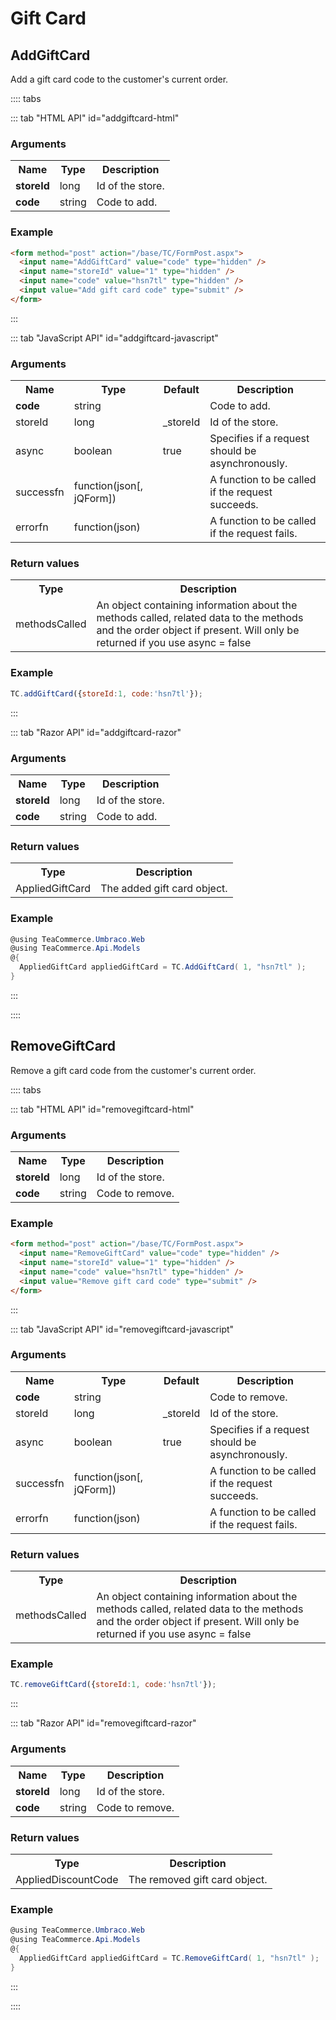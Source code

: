 # Gift Card

## AddGiftCard

Add a gift card code to the customer's current order.

:::: tabs 

::: tab "HTML API" id="addgiftcard-html"

### Arguments

<table>
	<tr>
		<th>Name</th>
		<th>Type</th>
		<th>Description</th>
	</tr>
	<tr>
		<td><strong>storeId</strong></td>
		<td>long</td>
		<td>Id of the store.</td>
	</tr>
	<tr>
		<td><strong>code</strong></td>
		<td>string</td>
		<td>Code to add.</td>
	</tr>
</table>

### Example

````html
<form method="post" action="/base/TC/FormPost.aspx">
  <input name="AddGiftCard" value="code" type="hidden" />
  <input name="storeId" value="1" type="hidden" />
  <input name="code" value="hsn7tl" type="hidden" />
  <input value="Add gift card code" type="submit" />
</form>
````

:::

::: tab "JavaScript API" id="addgiftcard-javascript"

### Arguments

<table>
	<tr>
		<th>Name</th>
		<th>Type</th>
		<th>Default</th>
		<th>Description</th>
	</tr>
	<tr>
		<td><strong>code</strong></td>
		<td>string</td>
		<td></td>
		<td>Code to add.</td>
	</tr>
	<tr>
		<td>storeId</td>
		<td>long</td>
		<td>_storeId</td>
		<td>Id of the store.</td>
	</tr>
	<tr>
		<td>async</td>
		<td>boolean</td>
		<td>true</td>
		<td>Specifies if a request should be asynchronously.</td>
	</tr>
	<tr>
		<td>successfn</td>
		<td>function(json[, jQForm])</td>
		<td></td>
		<td>A function to be called if the request succeeds.</td>
	</tr>
	<tr>
		<td>errorfn</td>
		<td>function(json)</td>
		<td></td>
		<td>A function to be called if the request fails.</td>
	</tr>
</table>

### Return values

<table>
	<tr>
		<th>Type</th>
		<th>Description</th>
	</tr>
	<tr>
		<td>methodsCalled</td>
		<td>An object containing information about the methods called, related data to the methods and the order object if present.
Will only be returned if you use async = false</td>
	</tr>
</table>

### Example

````javascript
TC.addGiftCard({storeId:1, code:'hsn7tl'});
````

:::

::: tab "Razor API" id="addgiftcard-razor"

### Arguments

<table>
	<tr>
		<th>Name</th>
		<th>Type</th>
		<th>Description</th>
	</tr>
	<tr>
		<td><strong>storeId</strong></td>
		<td>long</td>
		<td>Id of the store.</td>
	</tr>
	<tr>
		<td><strong>code</strong></td>
		<td>string</td>
		<td>Code to add.</td>
	</tr>
</table>

### Return values

<table>
	<tr>
		<th>Type</th>
		<th>Description</th>
	</tr>
	<tr>
		<td>AppliedGiftCard</td>
		<td>The added gift card object.</td>
	</tr>
</table>

### Example

````csharp
@using TeaCommerce.Umbraco.Web
@using TeaCommerce.Api.Models
@{
  AppliedGiftCard appliedGiftCard = TC.AddGiftCard( 1, "hsn7tl" );
}
````

:::

::::

## RemoveGiftCard

Remove a gift card code from the customer's current order.

:::: tabs 

::: tab "HTML API" id="removegiftcard-html"

### Arguments

<table>
	<tr>
		<th>Name</th>
		<th>Type</th>
		<th>Description</th>
	</tr>
	<tr>
		<td><strong>storeId</strong></td>
		<td>long</td>
		<td>Id of the store.</td>
	</tr>
	<tr>
		<td><strong>code</strong></td>
		<td>string</td>
		<td>Code to remove.</td>
	</tr>
</table>

### Example

````html
<form method="post" action="/base/TC/FormPost.aspx">
  <input name="RemoveGiftCard" value="code" type="hidden" />
  <input name="storeId" value="1" type="hidden" />
  <input name="code" value="hsn7tl" type="hidden" />
  <input value="Remove gift card code" type="submit" />
</form>
````

:::

::: tab "JavaScript API" id="removegiftcard-javascript"

### Arguments

<table>
	<tr>
		<th>Name</th>
		<th>Type</th>
		<th>Default</th>
		<th>Description</th>
	</tr>
	<tr>
		<td><strong>code</strong></td>
		<td>string</td>
		<td></td>
		<td>Code to remove.</td>
	</tr>
	<tr>
		<td>storeId</td>
		<td>long</td>
		<td>_storeId</td>
		<td>Id of the store.</td>
	</tr>
	<tr>
		<td>async</td>
		<td>boolean</td>
		<td>true</td>
		<td>Specifies if a request should be asynchronously.</td>
	</tr>
	<tr>
		<td>successfn</td>
		<td>function(json[, jQForm])</td>
		<td></td>
		<td>A function to be called if the request succeeds.</td>
	</tr>
	<tr>
		<td>errorfn</td>
		<td>function(json)</td>
		<td></td>
		<td>A function to be called if the request fails.</td>
	</tr>
</table>

### Return values

<table>
	<tr>
		<th>Type</th>
		<th>Description</th>
	</tr>
	<tr>
		<td>methodsCalled</td>
		<td>An object containing information about the methods called, related data to the methods and the order object if present.
Will only be returned if you use async = false</td>
	</tr>
</table>

### Example

````javascript
TC.removeGiftCard({storeId:1, code:'hsn7tl'});
````

:::

::: tab "Razor API" id="removegiftcard-razor"

### Arguments

<table>
	<tr>
		<th>Name</th>
		<th>Type</th>
		<th>Description</th>
	</tr>
	<tr>
		<td><strong>storeId</strong></td>
		<td>long</td>
		<td>Id of the store.</td>
	</tr>
	<tr>
		<td><strong>code</strong></td>
		<td>string</td>
		<td>Code to remove.</td>
	</tr>
</table>

### Return values

<table>
	<tr>
		<th>Type</th>
		<th>Description</th>
	</tr>
	<tr>
		<td>AppliedDiscountCode</td>
		<td>The removed gift card object.</td>
	</tr>
</table>

### Example

````csharp
@using TeaCommerce.Umbraco.Web
@using TeaCommerce.Api.Models
@{
  AppliedGiftCard appliedGiftCard = TC.RemoveGiftCard( 1, "hsn7tl" );
}
````

:::

::::